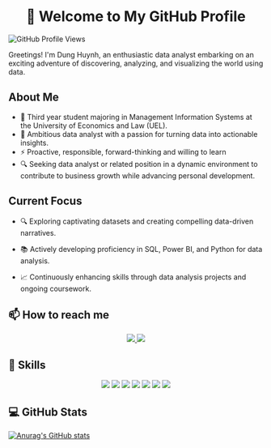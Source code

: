 <h1 align ="center"> 👋 Welcome to My GitHub Profile</h1>

![GitHub Profile Views](https://komarev.com/ghpvc/?username=HuynhNgocDung4060390&color=blue&style=for-the-badge)

Greetings! I'm Dung Huynh, an enthusiastic data analyst embarking on an exciting adventure of discovering, analyzing, and visualizing the world using data.

## About Me

- 📖 Third year student majoring in Management Information Systems at the University of Economics and Law (UEL).
- 🌱 Ambitious data analyst with a passion for turning data into actionable insights.
- ⚡ Proactive, responsible, forward-thinking and willing to learn
- 🔍 Seeking data analyst or related position in a dynamic environment to contribute to business growth while advancing personal development.

## Current Focus
- 🔍 Exploring captivating datasets and creating compelling data-driven narratives.

- 📚 Actively developing proficiency in SQL, Power BI, and Python for data analysis.

- 📈 Continuously enhancing skills through data analysis projects and ongoing coursework.

## 📫 How to reach me
<p align="center">
  <a href="https://www.linkedin.com/in/huynhdung23/" target="_blank">
    <img src="https://img.icons8.com/fluent/48/000000/linkedin.png"/>
  </a> 
  <a href="mailto:huynhdung4032@gmail.com" alt="Email">
    <img src="https://img.icons8.com/fluent/48/000000/mailing.png"/>
  </a>
</p>

## 🔭 Skills
<p align="center">
  <img src="https://img.icons8.com/color/48/000000/microsoft-sql-server.png"/>
  <img src="https://img.icons8.com/color/48/000000/mysql-logo.png"/>
  <img src="https://img.icons8.com/color/48/000000/mongodb.png"/>
  <img src="https://img.icons8.com/color/48/000000/github-2.png"/>
  <img src="https://img.icons8.com/color/48/000000/visual-studio-code-2019.png"/>
  <img src="https://img.icons8.com/color/48/null/visual-studio--v2.png"/>
  <img src="https://img.icons8.com/color/48/000000/trello.png"/>
</p>

## 💻 GitHub Stats
[![Anurag's GitHub stats](https://github-readme-stats.vercel.app/api?username=HuynhNgocDung4060390)](https://github.com/anuraghazra/github-readme-stats)



